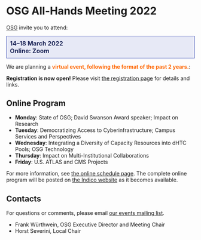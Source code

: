 # OSG All-Hands Meeting 2022

[OSG](https://www.opensciencegrid.org/) invite you to attend:

<div style="border: 1px solid #3F51B5; color: #20295A; background-color: #E7E9F6; padding: 1ex; font-size: 115%; font-weight: bold;">
  14&ndash;18 March 2022
  <br>
  Online: Zoom
</div>

We are planning a <span style="font-weight: bold; color: #FF6600;">virtual event, following the format of the past 2 years.</span>:

**Registration is now open!**
Please visit [the registration page](registration.md) for details and links.

## Online Program

*   **Monday**: State of OSG; David Swanson Award speaker; Impact on Research
*   **Tuesday**: Democratizing Access to Cyberinfrastructure; Campus Services and Perspectives
*   **Wednesday**: Integrating a Diversity of Capacity Resources into dHTC Pools; OSG Technology
*   **Thursday**: Impact on Multi-Institutional Collaborations
*   **Friday**: U.S. ATLAS and CMS Projects

For more information, see [the online schedule page](schedule-virtual.md).
The complete online program will be posted on [the Indico website](https://indico.fnal.gov/event/53029/timetable/)
as it becomes available.

## Contacts

For questions or comments, please email
[our events mailing list](mailto:events@opensciencegrid.org).

* Frank Würthwein, OSG Executive Director and Meeting Chair
* Horst Severini, Local Chair
